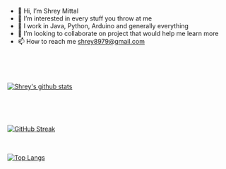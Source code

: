 - 👋 Hi, I’m Shrey Mittal
- 👀 I’m interested in every stuff you throw at me 
- 💼 I work in Java, Python, Arduino and generally everything
- 💞️ I’m looking to collaborate on project that would help me learn more 
- 📫 How to reach me shrey8979@gmail.com

 <br /> <br /> <br /> 




[![Shrey's github stats](https://github-readme-stats.vercel.app/api?username=Shrey-1&count_private=true&show_icons=true&theme=radical&hide_rank=false)](https://github.com/anuraghazra/github-readme-stats)

 <br /> <br /> <br /> 

[![GitHub Streak](https://streak-stats.demolab.com/?user=Shrey-1&theme=dark)](https://git.io/streak-stats)
 <br /> <br /> <br /> 

[![Top Langs](https://github-readme-stats.vercel.app/api/top-langs/?username=Shrey-1)](https://github.com/anuraghazra/github-readme-stats)
<!---
Shrey-1/Shrey-1 is a ✨ special ✨ repository because its `README.md` (this file) appears on your GitHub profile.
You can click the Preview link to take a look at your changes.
--->
